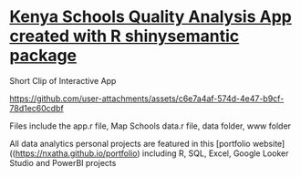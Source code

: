 # [Kenya Schools Quality Analysis App created with R shinysemantic package ](https://nxatha.github.io/portfolio)

Short Clip of Interactive App

https://github.com/user-attachments/assets/c6e7a4af-574d-4e47-b9cf-78d1ec60cdbf




 

Files include the app.r file, Map Schools data.r file, data folder, www folder 

All data analytics personal projects are featured in this [portfolio website]((https://nxatha.github.io/portfolio) including R, SQL, Excel, Google Looker Studio and PowerBI projects
